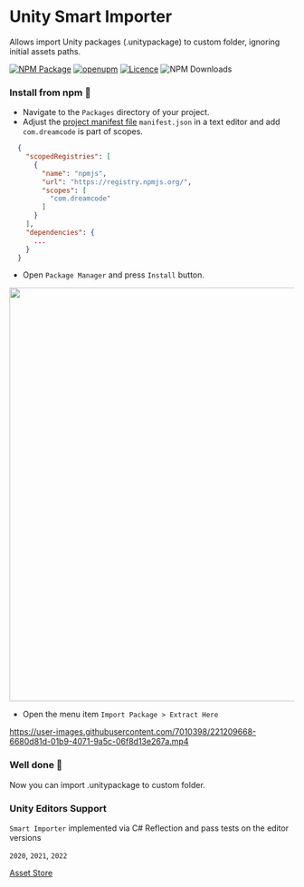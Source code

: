 # Unity Smart Importer
Allows import Unity packages (.unitypackage) to custom folder, ignoring initial assets paths.

[![NPM Package](https://img.shields.io/npm/v/com.dreamcode.editor.smart-importer)](https://www.npmjs.com/package/com.dreamcode.editor.smart-importer)
[![openupm](https://img.shields.io/npm/v/com.dreamcode.editor.smart-importer?label=openupm&registry_uri=https://package.openupm.com)](https://openupm.com/packages/com.dreamcode.editor.smart-importer/)
[![Licence](https://img.shields.io/npm/l/com.dreamcode.mobile.android-keystore)](https://github.com/dreamcodestudio/com.dreamcode.editor.smart-importer/blob/main/LICENSE)
![NPM Downloads](https://img.shields.io/npm/dt/com.dreamcode.editor.smart-importer)

### Install from npm 🤖
* Navigate to the `Packages` directory of your project.
* Adjust the [project manifest file](https://docs.unity3d.com/Manual/upm-manifestPrj.html) `manifest.json` in a text editor and add `com.dreamcode` is part of scopes.
```json
  {
    "scopedRegistries": [
      {
        "name": "npmjs",
        "url": "https://registry.npmjs.org/",
        "scopes": [
          "com.dreamcode"
        ]
      }
    ],
    "dependencies": {
      ...
    }
  }
```

* Open `Package Manager` and press `Install` button.

<img src="https://user-images.githubusercontent.com/7010398/221207311-81e95b1e-8ea4-4530-82bd-9409f19b878b.png" width="730">

* Open the menu item `Import Package > Extract Here`

https://user-images.githubusercontent.com/7010398/221209668-6680d81d-01b9-4071-9a5c-06f8d13e267a.mp4

### Well done 🤝
Now you can import .unitypackage to custom folder.

### Unity Editors Support
`Smart Importer` implemented via C# Reflection  and pass tests on the editor versions

`2020`, `2021`, `2022`

[Asset Store](https://assetstore.unity.com/packages/slug/254217)
